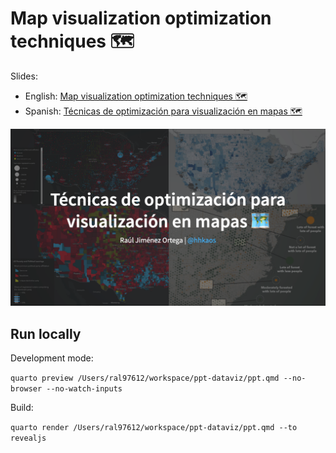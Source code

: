 # Map visualization optimization techniques 🗺️


Slides:
* English: [Map visualization optimization techniques 🗺️](https://hhkaos.github.io/spatial-dataviz-optimization-techniques/index-en.html)
* Spanish: [Técnicas de optimización para visualización en mapas 🗺️](https://hhkaos.github.io/spatial-dataviz-optimization-techniques/)

![First slide](./imgs/first-slide.png)


## Run locally

Development mode:

`quarto preview /Users/ral97612/workspace/ppt-dataviz/ppt.qmd --no-browser --no-watch-inputs`

Build:

`quarto render /Users/ral97612/workspace/ppt-dataviz/ppt.qmd --to revealjs`